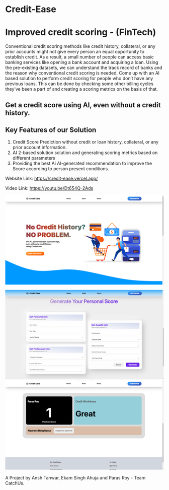 # Credit-Ease

# Improved credit scoring - (FinTech)

Conventional credit scoring methods like credit history, collateral, or any prior accounts might not give every person an equal opportunity to establish credit. As a result, a small number of people can access basic banking services like opening a bank account and acquiring a loan. Using the pre-existing datasets, we can understand the track record of banks and the reason why conventional credit scoring is needed. Come up with an AI based solution to perform credit scoring for people who don’t have any previous loans. This can be done by checking some other billing cycles they’ve been a part of and creating a scoring metrics on the basis of that.



## Get a credit score using AI, even without a credit history. 

## Key Features of our Solution     
  1. Credit Score Prediction without credit or loan history, collateral, or any prior account information.
  2. AI 2-based solution solution and generating scoring metrics based on different parameters
  3. Providing the best Ai AI-generated recommendation to improve the Score according to person present conditions.
     
Website Link: https://credit-ease.vercel.app/  

Video Link: https://youtu.be/Dt654Q-2Ads


![credit ease](home.png)

![credit ease](form.png)
![credit ease](result.png)

A Project by Ansh Tanwar, Ekam Singh Ahuja and Paras Roy - Team CatchUs.
